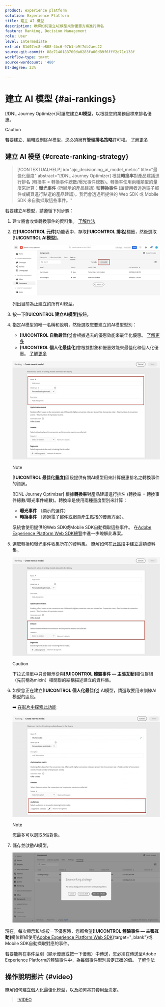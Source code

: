 ```yaml
---
product: experience platform
solution: Experience Platform
title: 建立 AI 模型
description: 瞭解如何建立AI模型來對優惠方案進行排名
feature: Ranking, Decision Management
role: User
level: Intermediate
exl-id: 81d07ec8-e808-4bc6-97b1-b9f7db2aec22
source-git-commit: 88e7140183700da0283fa00d89f6fff2c71c138f
workflow-type: tm+mt
source-wordcount: '480'
ht-degree: 23%

---
```


# 建立 AI 模型 {#ai-rankings}

[!DNL Journey Optimizer]可讓您建立&#x200B;**AI模型**，以根據您的業務目標來排名優惠。

>[!CAUTION]
>
>若要建立、編輯或刪除AI模型，您必須擁有&#x200B;**管理排名策略**&#x200B;許可權。 [了解更多](../../administration/high-low-permissions.md#manage-ranking-strategies)

## 建立 AI 模型 {#create-ranking-strategy}

>[!CONTEXTUALHELP]
>id="ajo_decisioning_ai_model_metric"
>title="最佳化量度"
>abstract="[!DNL Journey Optimizer] 根據&#x200B;**轉換率**&#x200B;對產品建議進行排名 (轉換率 = 轉換事件總數/曝光事件總數)。轉換率使用兩種類型的量度來計算：**曝光事件** (所顯示的產品建議) 和&#x200B;**轉換事件** (讓使用者透過電子郵件或網頁進行點選的產品建議)。我們會透過所提供的 Web SDK 或 Mobile SDK 來自動擷取這些事件。"

若要建立AI模型，請遵循下列步驟：

1. 建立將會收集轉換事件的資料集。 [了解作法](../data-collection/create-dataset.md)

1. 在&#x200B;**[!UICONTROL 元件]**&#x200B;功能表中，存取&#x200B;**[!UICONTROL 排名]**&#x200B;標籤，然後選取&#x200B;**[!UICONTROL AI模型]**。

   ![](../assets/ai-ranking-list.png)

   列出目前為止建立的所有AI模型。

1. 按一下&#x200B;**[!UICONTROL 建立AI模型]**&#x200B;按鈕。

1. 指定AI模型的唯一名稱和說明，然後選取您要建立的AI模型型別：

   * **[!UICONTROL 自動最佳化]**&#x200B;會根據過去的優惠效能來最佳化優惠。 [了解更多](auto-optimization-model.md)
   * **[!UICONTROL 個人化最佳化]**&#x200B;會根據對象和優惠效能來最佳化和個人化優惠。 [了解更多](personalized-optimization-model.md)

   ![](../assets/ai-ranking-fields.png)

   >[!NOTE]
   >
   >**[!UICONTROL 最佳化量度]**&#x200B;區段提供有關AI模型用來計算優惠排名之轉換事件的資訊。
   >
   >[!DNL Journey Optimizer] 根據&#x200B;**轉換率**&#x200B;對產品建議進行排名 (轉換率 = 轉換事件總數/曝光事件總數)。轉換率是使用兩種量度型別來計算：
   >* **曝光事件** （顯示的選件）
   >* **轉換事件** （透過電子郵件或網頁產生點按的優惠方案）。
   >
   >系統會使用提供的Web SDK或Mobile SDK自動擷取這些事件。 在[Adobe Experience Platform Web SDK總覽](https://experienceleague.adobe.com/docs/experience-platform/edge/home.html)中進一步瞭解此專案。

1. 選取轉換和曝光事件收集所在的資料集。 瞭解如何在[此區段](../data-collection/create-dataset.md)中建立這類資料集。<!--This dataset needs to be associated with a schema that must have the **[!UICONTROL Proposition Interactions]** field group (previously known as mixin) associated with it.-->

   ![](../assets/ai-ranking-dataset-id.png)

   >[!CAUTION]
   >
   >下拉式清單中只會顯示從與&#x200B;**[!UICONTROL 體驗事件 — 主張互動]**&#x200B;欄位群組（先前稱為mixin）相關聯的結構描述建立的資料集。

1. 如果您正在建立&#x200B;**[!UICONTROL 個人化最佳化]** AI模型，請選取要用來訓練AI模型的區段。

   ➡️ [在影片中探索此功能](#video)

   ![](../assets/ai-ranking-segments.png)

   >[!NOTE]
   >
   >您最多可以選取5個對象。

1. 儲存並啟動AI模型。

   ![](../assets/ai-ranking-save-activate.png)

<!--At this point, you must have:

* created the AI model,
* defined which type of event you want to capture - offer displayed (impression) and/or offer clicked (conversion),
* and in which dataset you want to collect the event data.-->

現在，每次顯示和/或按一下優惠時，您都希望&#x200B;**[!UICONTROL 體驗事件 — 主張互動]**&#x200B;欄位群組使用[Adobe Experience Platform Web SDK](https://experienceleague.adobe.com/docs/experience-platform/edge/web-sdk-faq.html#what-is-adobe-experience-platform-web-sdk%3F){target="_blank"}或Mobile SDK自動擷取對應的事件。

若要能夠在事件型別（顯示優惠或按一下優惠）中傳送，您必須在傳送至Adobe Experience Platform的體驗事件中，為每個事件型別設定正確的值。 [了解作法](../data-collection/schema-requirement.md)

## 操作說明影片 {#video}

瞭解如何建立個人化最佳化模型，以及如何將其套用至決定。

>[!VIDEO](https://video.tv.adobe.com/v/3419954?quality=12)
